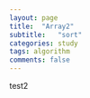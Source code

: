 ```yaml
---
layout: page
title:  "Array2"
subtitle:   "sort"
categories: study
tags: algorithm
comments: false
---
```

test2